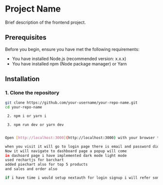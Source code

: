 

# Project Name

Brief description of the frontend project.

## Prerequisites

Before you begin, ensure you have met the following requirements:

- You have installed Node.js (recommended version: x.x.x)
- You have installed npm (Node package manager) or Yarn

## Installation

### 1. Clone the repository

```bash
git clone https://github.com/your-username/your-repo-name.git
cd your-repo-name

 2. npm i or yarn i

 3. npm run dev or yarn dev


Open [http://localhost:3000](http://localhost:3000) with your browser to see the result.

when you visit it will go to login page there is email and password did zod validation for email and password and use react hook form once you enter the credentials apikey will come from backend and it will set to localstorage 
Now it will navigate to dashboard page a popup will come
in dashoard page i have implemented dark mode light mode
used rechartjs for barchart
added piechart also for top 5 products
and sales and order also

if i have time i would setup nextauth for login signup i will refer some design in dribble and take a inspiration from the design and implement it 


